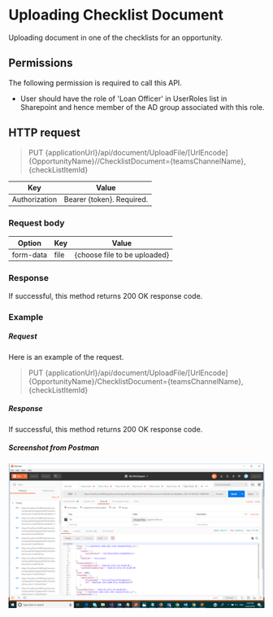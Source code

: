 

#
# Uploading Checklist Document

Uploading document in one of the checklists for an opportunity.

## Permissions

The following permission is required to call this API.

- User should have the role of &#39;Loan Officer&#39; in UserRoles list in Sharepoint and hence member of the AD group associated with this role.

## HTTP request

> PUT \{applicationUrl}/api/document/UploadFile/[UrlEncode]\{OpportunityName}//ChecklistDocument=\{teamsChannelName},\{checkListItemId}

| **Key** | **Value** |
| --- | --- |
| Authorization | Bearer {token}. Required. |

### Request body

| **Option** | **Key** | **Value** |
| --- | --- | --- |
| form-data | file | {choose file to be uploaded} |

### Response

If successful, this method returns 200 OK response code.

### Example

##### Request

Here is an example of the request.

> PUT \{applicationUrl}/api/document/UploadFile/[UrlEncode]\{OpportunityName}/ChecklistDocument=\{teamsChannelName},\{checkListItemId}

##### Response

If successful, this method returns 200 OK response code.

##### Screenshot from Postman
![alt text](UploadChecklistDocument.png)
